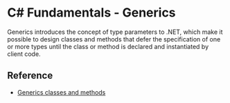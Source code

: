 # C# Fundamentals - Generics

Generics introduces the concept of type parameters to .NET, which make it possible to design classes and methods that defer the specification of one or more types until the class or method is declared and instantiated by client code.

## Reference

* [Generics classes and methods](https://learn.microsoft.com/en-us/dotnet/csharp/fundamentals/types/generics)
